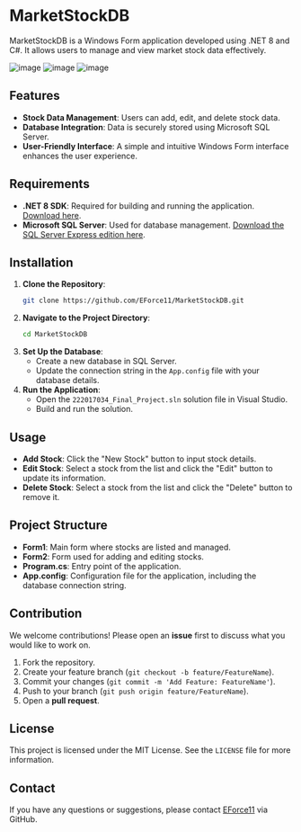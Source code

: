 
# MarketStockDB

MarketStockDB is a Windows Form application developed using .NET 8 and C#. It allows users to manage and view market stock data effectively.

![image](https://github.com/user-attachments/assets/e945332c-32ba-4186-a59b-7c4130b0c2bc) ![image](https://github.com/user-attachments/assets/d32844f3-e9fd-483f-a5ed-ef5deb28cfbd) ![image](https://github.com/user-attachments/assets/e24e3e06-7782-49bf-973a-5f49b2413cfc)

## Features

- **Stock Data Management**: Users can add, edit, and delete stock data.
- **Database Integration**: Data is securely stored using Microsoft SQL Server.
- **User-Friendly Interface**: A simple and intuitive Windows Form interface enhances the user experience.

## Requirements

- **.NET 8 SDK**: Required for building and running the application. [Download here](https://dotnet.microsoft.com/download/dotnet/8.0).
- **Microsoft SQL Server**: Used for database management. [Download the SQL Server Express edition here](https://www.microsoft.com/en-us/sql-server/sql-server-downloads).

## Installation

1. **Clone the Repository**:
   ```bash
   git clone https://github.com/EForce11/MarketStockDB.git
   ```
2. **Navigate to the Project Directory**:
   ```bash
   cd MarketStockDB
   ```
3. **Set Up the Database**:
   - Create a new database in SQL Server.
   - Update the connection string in the `App.config` file with your database details.
4. **Run the Application**:
   - Open the `222017034_Final_Project.sln` solution file in Visual Studio.
   - Build and run the solution.

## Usage

- **Add Stock**: Click the "New Stock" button to input stock details.
- **Edit Stock**: Select a stock from the list and click the "Edit" button to update its information.
- **Delete Stock**: Select a stock from the list and click the "Delete" button to remove it.

## Project Structure

- **Form1**: Main form where stocks are listed and managed.
- **Form2**: Form used for adding and editing stocks.
- **Program.cs**: Entry point of the application.
- **App.config**: Configuration file for the application, including the database connection string.

## Contribution

We welcome contributions! Please open an **issue** first to discuss what you would like to work on.

1. Fork the repository.
2. Create your feature branch (`git checkout -b feature/FeatureName`).
3. Commit your changes (`git commit -m 'Add Feature: FeatureName'`).
4. Push to your branch (`git push origin feature/FeatureName`).
5. Open a **pull request**.

## License

This project is licensed under the MIT License. See the `LICENSE` file for more information.

## Contact

If you have any questions or suggestions, please contact [EForce11](https://github.com/EForce11) via GitHub.

